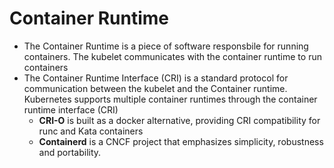 # Container Runtime

- The Container Runtime is a piece of software responsbile for running containers. The kubelet communicates with the container runtime to run containers
- The Container Runtime Interface (CRI) is a standard protocol for communication between the kubelet and the Container runtime. Kubernetes supports multiple container runtimes through the container runtime interface (CRI)
    - **CRI-O** is built as a docker alternative, providing CRI compatibility for runc and Kata containers
    - **Containerd** is a CNCF project that emphasizes simplicity, robustness and portability.